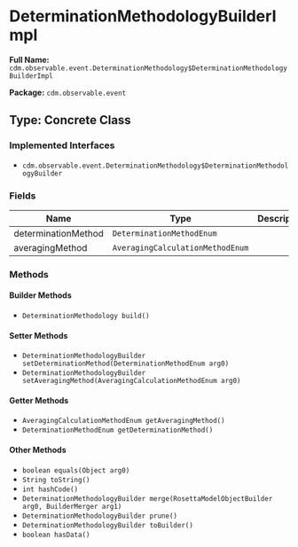 # DeterminationMethodologyBuilderImpl

**Full Name:** `cdm.observable.event.DeterminationMethodology$DeterminationMethodologyBuilderImpl`

**Package:** `cdm.observable.event`

## Type: Concrete Class

### Implemented Interfaces

- `cdm.observable.event.DeterminationMethodology$DeterminationMethodologyBuilder`

### Fields

| Name | Type | Description |
|------|------|-------------|
| determinationMethod | `DeterminationMethodEnum` |  |
| averagingMethod | `AveragingCalculationMethodEnum` |  |

### Methods

#### Builder Methods

- `DeterminationMethodology build()`

#### Setter Methods

- `DeterminationMethodologyBuilder setDeterminationMethod(DeterminationMethodEnum arg0)`
- `DeterminationMethodologyBuilder setAveragingMethod(AveragingCalculationMethodEnum arg0)`

#### Getter Methods

- `AveragingCalculationMethodEnum getAveragingMethod()`
- `DeterminationMethodEnum getDeterminationMethod()`

#### Other Methods

- `boolean equals(Object arg0)`
- `String toString()`
- `int hashCode()`
- `DeterminationMethodologyBuilder merge(RosettaModelObjectBuilder arg0, BuilderMerger arg1)`
- `DeterminationMethodologyBuilder prune()`
- `DeterminationMethodologyBuilder toBuilder()`
- `boolean hasData()`

